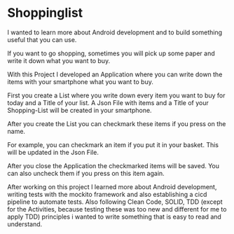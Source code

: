 # Shoppinglist

I wanted to learn more about Android development and to build something useful that you can use.

If you want to go shopping, sometimes you will pick up some paper and write it down what you want to buy.

With this Project I developed an Application where you can write down the items with your smartphone what you want to
buy.

First you create a List where you write down every item you want to buy for today and a Title of your list.
A Json File with items and a Title of your Shopping-List will be created in your smartphone.

After you create the List you can checkmark these items if you press on the name. 

For example, you can checkmark an item if you put it in your basket.
This will be updated in the Json File. 

After you close the Application the checkmarked items will be saved. You can also
uncheck them if you press on this item again.

After working on this project I learned more about Android development, 
writing tests with the mockito framework and also establishing a cicd pipeline to automate tests.
Also following Clean Code, SOLID, TDD (except for the Activities, because testing these was too new and different for me to apply TDD)
principles i wanted to write something that is easy to read and understand.